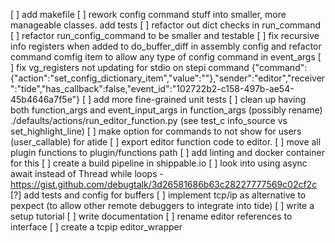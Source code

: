 [ ] add makefile
[ ] rework config command stuff into smaller, more manageable classes. add tests
[ ] refactor out dict checks in run_command
[ ] refactor run_config_command to be smaller and testable
[ ] fix recursive info registers when added to do_buffer_diff in assembly config
    and refactor command comfig item to allow any type of config command in event_args
[ ] fix vg_registers not updating for stdio on stepi command
  {"command":{"action":"set_config_dictionary_item","value":""},"sender":"editor","receiver":"tide","has_callback":false,"event_id":"102722b2-c158-497b-ae54-45b4646a7f5e"}
[ ] add more fine-grained unit tests
[ ] clean up having both function_args and event_input_args in function_args (possibly rename) ./defaults/actions/run_editor_function.py
    (see test_c info_source vs set_highlight_line)
[ ] make option for commands to not show for users (user_callable) for atide
[ ] export editor function code to editor.
[ ] move all plugin functions to plugin/functions path
[ ] add linting and docker container for this
[ ] create a build pipeline in shippable.io
[ ] look into using async await instead of Thread while loops - https://gist.github.com/debugtalk/3d26581686b63c28227777569c02cf2c
[?] add tests and config for buffers
[ ] implement tcp/ip as alternative to pexpect (to allow other remote debuggers to integrate into tide)
[ ] write a setup tutorial
[ ] write documentation
[ ] rename editor references to interface
[ ] create a tcpip editor_wrapper
